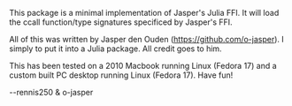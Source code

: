 This package is a minimal implementation of Jasper's Julia FFI. It will load
the ccall function/type signatures specificed by Jasper's FFI.

All of this was written by Jasper den Ouden (https://github.com/o-jasper). I
simply to put it into a Julia package.  All credit goes to him.

This has been tested on a 2010 Macbook running Linux (Fedora 17) and a custom
built PC desktop running Linux (Fedora 17). Have fun!

--rennis250 & o-jasper
